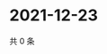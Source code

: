 # 2021-12-23

共 0 条

<!-- BEGIN WEIBO -->
<!-- 最后更新时间 Thu Dec 23 2021 18:16:01 GMT+0800 (China Standard Time) -->

<!-- END WEIBO -->
